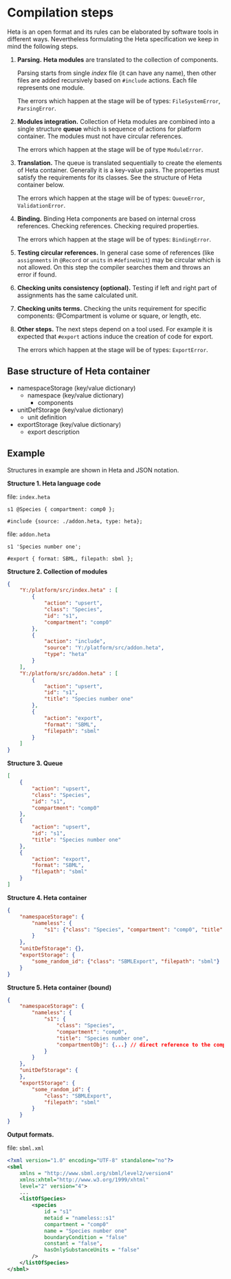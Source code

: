 # Compilation steps

Heta is an open format and its rules can be elaborated by software tools in different ways.
Nevertheless formulating the Heta specification we keep in mind the following steps.

1. **Parsing.** **Heta modules** are translated to the collection of components. 

    Parsing starts from single *index* file (it can have any name), then other files are added recursively based on `#include` actions. Each file represents one module.

    The errors which happen at the stage will be of types: `FileSystemError`, `ParsingError`.

1. **Modules integration.** Collection of Heta modules are combined into a single structure **queue** which is sequence of actions for platform container. The modules must not have circular references.

    The errors which happen at the stage will be of type `ModuleError`.

1. **Translation.** The queue is translated sequentially to create the elements of Heta container. Generally it is a key-value pairs. The properties must satisfy the requirements for its classes. See the structure of Heta container below.

    The errors which happen at the stage will be of types: `QueueError`, `ValidationError`.

1. **Binding.** Binding Heta components are based on internal cross references. Checking references. Checking required properties.

    The errors which happen at the stage will be of types: `BindingError`.

1. **Testing circular references.** In general case some of references (like `assignments` in `@Record` or `units` in `#defineUnit`) may be circular which is not allowed. On this step the compiler searches them and throws an error if found.

1. **Checking units consistency (optional).** Testing if left and right part of assignments has the same calculated unit.

1. **Checking units terms.** Checking the units requirement for specific components: @Compartment is volume or square, or length, etc.

1. **Other steps.** The next steps depend on a tool used. For example it is expected that `#export` actions induce the creation of code for export.

    The errors which happen at the stage will be of types: `ExportError`.

## Base structure of Heta container

- namespaceStorage (key/value dictionary)
    - namespace (key/value dictionary)
        - components
- unitDefStorage (key/value dictionary)
    - unit definition
- exportStorage (key/value dictionary)
    - export description

## Example

Structures in example are shown in Heta and JSON notation.

**Structure 1. Heta language code**

file: `index.heta`
```heta
s1 @Species { compartment: comp0 };

#include {source: ./addon.heta, type: heta};
```

file: `addon.heta`
```
s1 'Species number one';

#export { format: SBML, filepath: sbml };
```

**Structure 2. Collection of modules**

```json
{
    "Y:/platform/src/index.heta" : [
        {
            "action": "upsert",
            "class": "Species",
            "id": "s1",
            "compartment": "comp0"
        },
        {
            "action": "include",
            "source": "Y:/platform/src/addon.heta",
            "type": "heta"
        }
    ],
    "Y:/platform/src/addon.heta" : [
        {
            "action": "upsert",
            "id": "s1",
            "title": "Species number one"
        },
        {
            "action": "export",
            "format": "SBML",
            "filepath": "sbml"
        }
    ]
}
```

**Structure 3. Queue**

```json
[
    {
        "action": "upsert",
        "class": "Species",
        "id": "s1",
        "compartment": "comp0"
    },
    {
        "action": "upsert",
        "id": "s1",
        "title": "Species number one"
    },
    {
        "action": "export",
        "format": "SBML",
        "filepath": "sbml"
    }
]
```

**Structure 4. Heta container**

```json
{
    "namespaceStorage": {
        "nameless": {
            "s1": {"class": "Species", "compartment": "comp0", "title": "Species number one"}
        }
    },
    "unitDefStorage": {},
    "exportStorage": {
        "some_random_id": {"class": "SBMLExport", "filepath": "sbml"}
    }
}
```

**Structure 5. Heta container (bound)**

```json
{
    "namespaceStorage": {
        "nameless": {
            "s1": {
                "class": "Species",
                "compartment": "comp0",
                "title": "Species number one",
                "compartmentObj": {...} // direct reference to the compartment comp0
            }
        }
    },
    "unitDefStorage": {
    },
    "exportStorage": {
        "some_random_id": {
            "class": "SBMLExport",
            "filepath": "sbml"
        }
    }
}
```

**Output formats.**

file: `sbml.xml`

```xml
<?xml version="1.0" encoding="UTF-8" standalone="no"?>
<sbml 
    xmlns = "http://www.sbml.org/sbml/level2/version4"
    xmlns:xhtml="http://www.w3.org/1999/xhtml"
    level="2" version="4">
    ...
    <listOfSpecies>
        <species
            id = "s1"
            metaid = "nameless::s1"
            compartment = "comp0"
            name = "Species number one"
            boundaryCondition = "false"
            constant = "false",
            hasOnlySubstanceUnits = "false"
        />
    </listOfSpecies>
</sbml>
```
